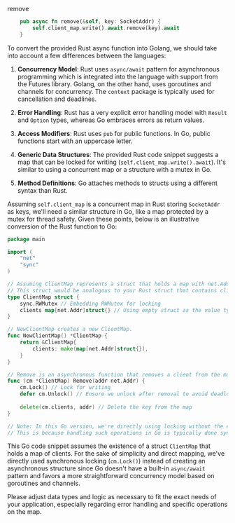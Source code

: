 remove

```rust
    pub async fn remove(&self, key: SocketAddr) {
        self.client_map.write().await.remove(key).await
    }
```


To convert the provided Rust async function into Golang, we should take into account a few differences between the languages:

1. **Concurrency Model**: Rust uses `async/await` pattern for asynchronous programming which is integrated into the language with support from the Futures library. Golang, on the other hand, uses goroutines and channels for concurrency. The `context` package is typically used for cancellation and deadlines.

2. **Error Handling**: Rust has a very explicit error handling model with `Result` and `Option` types, whereas Go embraces errors as return values.

3. **Access Modifiers**: Rust uses `pub` for public functions. In Go, public functions start with an uppercase letter.

4. **Generic Data Structures**: The provided Rust code snippet suggests a map that can be locked for writing (`self.client_map.write().await`). It's similar to using a concurrent map or a structure with a mutex in Go.

5. **Method Definitions**: Go attaches methods to structs using a different syntax than Rust.

Assuming `self.client_map` is a concurrent map in Rust storing `SocketAddr` as keys, we'll need a similar structure in Go, like a map protected by a mutex for thread safety. Given these points, below is an illustrative conversion of the Rust function to Go:

```go
package main

import (
    "net"
    "sync"
)

// Assuming ClientMap represents a struct that holds a map with net.Addr (an interface that SocketAddr would satisfy in Go) as keys.
// This struct would be analogous to your Rust struct that contains client_map.
type ClientMap struct {
    sync.RWMutex // Embedding RWMutex for locking
    clients map[net.Addr]struct{} // Using empty struct as the value type since we're only interested in the keys
}

// NewClientMap creates a new ClientMap.
func NewClientMap() *ClientMap {
    return &ClientMap{
        clients: make(map[net.Addr]struct{}),
    }
}

// Remove is an asynchronous function that removes a client from the map.
func (cm *ClientMap) Remove(addr net.Addr) {
    cm.Lock() // Lock for writing
    defer cm.Unlock() // Ensure we unlock after removal to avoid deadlocks
    
    delete(cm.clients, addr) // Delete the key from the map
}

// Note: In this Go version, we're directly using locking without the equivalent of Rust's async/await. 
// This is because handling such operations in Go is typically done synchronously with explicit locking or by using channels.
```

This Go code snippet assumes the existence of a struct `ClientMap` that holds a map of clients. For the sake of simplicity and direct mapping, we've directly used synchronous locking (`cm.Lock()`) instead of creating an asynchronous structure since Go doesn't have a built-in `async/await` pattern and favors a more straightforward concurrency model based on goroutines and channels. 

Please adjust data types and logic as necessary to fit the exact needs of your application, especially regarding error handling and specific operations on the map.